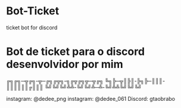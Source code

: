 # Bot-Ticket
ticket bot for discord

# Bot de ticket para o discord desenvolvidor por mim 

╔╗╔╗─╦╔╗-╦─╔╗╔╦╗-╗╔╦╔╗╦─╦╔╗
╚╗╠─╦║╠║-╠╗╠─║║║-║║║║║║╔║║║
╚╝╚╝╚╝╩╩-╚╝╚╝╩─╩-╚╝╩╩╚╝╚╝╚╝

instagram: @dedee_png
instagram: @dedee_061
Discord: gtaobrabo

